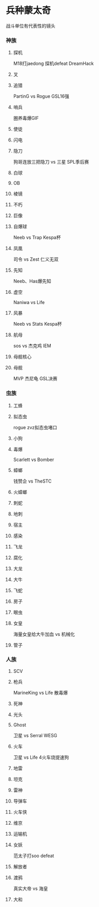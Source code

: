 # 兵种蒙太奇

战斗单位有代表性的镜头

### 神族

1. 探机

   M18打jaedong  探机defeat DreamHack

2. 叉

3. 追猎

   PartinG vs Rogue GSL16强

4. 哨兵

   圈养毒爆GIF

5. 使徒

6. 闪电

7. 隐刀

   狗哥连放三把隐刀 vs 三星  SPL季后赛

8. 白球

9. OB

10. 棱镜

11. 不朽

12. 巨像

13. 自爆球

    Neeb vs Trap Kespa杯

14. 凤凰

    司令 vs Zest 仁义无双

15. 先知 

    Neeb、Has爆先知

16. 虚空

    Naniwa vs Life 

17. 风暴

    Neeb vs Stats   Kespa杯

18. 航母

    sos vs 杰克鸡  IEM

19. 母舰核心

    

20. 母舰

    MVP 杰尼龟   GSL决赛



### 虫族

1. 工蜂

2. 拟态虫

   rogue zvz拟态虫堵口

3. 小狗

4. 毒爆

   Scarlett vs Bomber

5. 蟑螂

   钱赞企 vs TheSTC

6. 火蟑螂

7. 刺蛇

8. 地刺

9. 宿主

10. 感染

11. 飞龙

12. 腐化

13. 大龙

14. 大牛

15. 飞蛇

16. 房子

17. 眼虫

18. 女皇

    海量女皇给大牛加血 vs 机械化

19. 管子

### 人族

1. SCV

2. 枪兵

   MarineKing vs Life 散毒爆

3. 死神

4. 光头

5. Ghost

   卫星 vs Serral  WESG

6. 火车

   卫星 vs Life 4火车烧提速狗

7. 地雷

8. 坦克

9. 雷神

10. 导弹车

11. 火车侠

12. 维京

13. 运输机

14. 女妖

    范太子打soo defeat

15. 解放者

16. 渡鸦

    真实大帝 vs 海皇

17. 大和